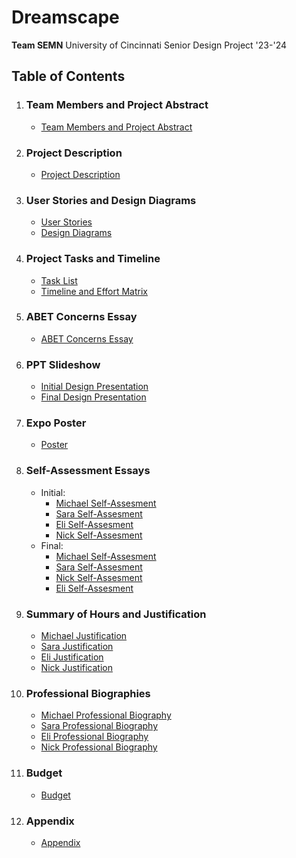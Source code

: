 # Dreamscape
**Team SEMN**
University of Cincinnati Senior Design Project '23-'24

## Table of Contents
1. ### Team Members and Project Abstract
    - [Team Members and Project Abstract](/Design%20Files/TeamandAbstract.md)

2. ### Project Description
    - [Project Description](/Design%20Files/Project-Description.md)

3. ### User Stories and Design Diagrams
    - [User Stories](/Design%20Files/UserStories.md)
    - [Design Diagrams](/Design%20Files/Design%20Diagrams/design_diagrams1.pdf)

4. ### Project Tasks and Timeline
    - [Task List](/Design%20Files/Tasklist.md)
    - [Timeline and Effort Matrix](/Design%20Files/Milestones,%20Timeline,%20and%20Effort%20Matrix.pdf)

5. ### ABET Concerns Essay
    - [ABET Concerns Essay](/Design%20Files/ConstraintEssay.pdf)

6. ### PPT Slideshow
    - [Initial Design Presentation](/Design%20Files/DesignPresentation.pptx)
    - [Final Design Presentation](/Design%Files/PresentationSlidedeck_SEMN.pptx)
      
7. ### Expo Poster
    - [Poster](/Design%Files/Dreamscape%Expo%Poster.pdf)

8. ### Self-Assessment Essays
    - Initial:
        - [Michael Self-Assesment](/Design%20Files/Self-Assesment%20Essays/IndividualAssessment_Pappa.docx)
        - [Sara Self-Assesment](/Design%20Files/Self-Assesment%20Essays/Marijolovic%20Assignment%203%20Essay.docx)
        - [Eli Self-Assesment](/Design%20Files/Self-Assesment%20Essays/Capstone%20Essay%20Detmers.pdf)
        - [Nick Self-Assesment](/Design%20Files/Self-Assesment%20Essays/Senior%20Design%20Capstone%20Essay%20-%20Murray.pdf)
    - Final:
        - [Michael Self-Assesment](/Design%20Files/Self-Assesment%20Essays/FinalIndividualAssessment_Pappa.md)
        - [Sara Self-Assesment](/Design%20Files/Self-Assesment%20Essays/FinalIndividualAssessment_Marijolovic.md)
        - [Nick Self-Assesment](/Design%20Files/Self-Assesment%20Essays/FinalIndividualAssessment_Murray.md)
        - [Eli Self-Assesment](/Design%20Files/Self-Assesment%20Essays/FinalIndividualAssessment_Detmers.md)
        
            
9. ### Summary of Hours and Justification
    - [Michael Justification](/Design%Files/Justifications/Justification_Pappa.md)
    - [Sara Justification](/Design%Files/Justifications/Justification_Marijolovic.md)
    - [Eli Justification](/Design%Files/Justifications/Justification_Detmers.md)
    - [Nick Justification](/Design%Files/Justifications/Justification_Murray.md)
      
10. ### Professional Biographies
    - [Michael Professional Biography](/Design%20Files/Professional%20Bios/pappa.md)
    - [Sara Professional Biography](/Design%20Files/Professional%20Bios/marijolovic.md)
    - [Eli Professional Biography](/Design%20Files/Professional%20Bios/detmers.md)
    - [Nick Professional Biography](/Design%20Files/Professional%20Bios/murray.md)

11. ### Budget
    - [Budget](/Design%20Files/Budget.md)

12. ### Appendix
    - [Appendix](/Design%20Files/Appendix.md)
